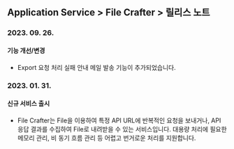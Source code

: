 ## Application Service > File Crafter > 릴리스 노트

### 2023. 09. 26.

#### 기능 개선/변경

- Export 요청 처리 실패 안내 메일 발송 기능이 추가되었습니다.

### 2023. 01. 31.

#### 신규 서비스 출시

- File Crafter는 File을 이용하여 특정 API URL에 반복적인 요청을 보내거나, API 응답 결과를 수집하여 File로 내려받을 수 있는 서비스입니다. 대용량 처리에 필요한 메모리 관리, 비 동기
  흐름 관리 등 어렵고 번거로운 처리를 지원합니다.